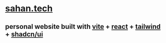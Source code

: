 # [sahan.tech](https://sahan.tech)

## personal website built with [vite](https://vite.dev/) + [react](https://react.dev/) + [tailwind](https://tailwindcss.com/) + [shadcn/ui](https://ui.shadcn.com/)
